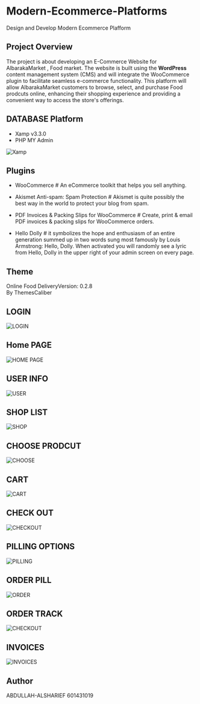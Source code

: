 # Modern-Ecommerce-Platforms
Design and Develop Modern Ecommerce Plafform

## Project Overview
The project is about developing an E-Commerce Website for AlbarakaMarket , Food market. The website is built using the **WordPress** content management system (CMS) and will integrate the WooCommerce plugin to facilitate seamless e-commerce functionality. This platform will allow AlbarakaMarket customers to browse, select, and purchase Food prodcuts online, enhancing their shopping experience and providing a convenient way to access the store's offerings.

## DATABASE Platform
- Xamp v3.3.0
- PHP MY Admin

![Xamp](img/Xamp.png)

## Plugins
- WooCommerce   # An eCommerce toolkit that helps you sell anything. 

- Akismet Anti-spam: Spam Protection   # Akismet is quite possibly the best way in the world to protect your blog from spam.

- PDF Invoices & Packing Slips for WooCommerce    # Create, print & email PDF invoices & packing slips for WooCommerce orders.

- Hello Dolly    # it symbolizes the hope and enthusiasm of an entire generation summed up in two words sung most famously by Louis Armstrong: Hello, Dolly. When activated you will randomly see a lyric from Hello, Dolly in the upper right of your admin screen on every page.
  
## Theme
Online Food DeliveryVersion: 0.2.8 <br/> 
By ThemesCaliber

## LOGIN
![LOGIN](img/LOGIN.png)
## Home PAGE
![HOME PAGE](img/HOME.png)
## USER INFO
![USER](img/USER-DASHBOARD.png)
## SHOP LIST
![SHOP](img/PRODUCT-LIST.png)
## CHOOSE PRODCUT
![CHOOSE](img/PRODUCT-PICK.png)
## CART
![CART](img/CART-CHECK-OUT.png)
## CHECK OUT
![CHECKOUT](img/CART-CHECK-OUT.png)
## PILLING OPTIONS
![PILLING](img/PILLING-OPTIONS.png)
## ORDER PILL
![ORDER](img/ORDER-PILL.png)
## ORDER TRACK
![CHECKOUT](img/ORDER-TRACK.png)
## INVOICES
![INVOICES](img/INVOICES.png)

## Author
ABDULLAH-ALSHARIEF 601431019
